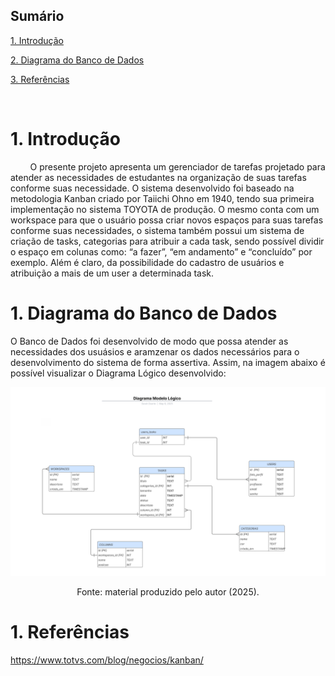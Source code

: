 ## Sumário

[1. Introdução](#c1)

[2. Diagrama do Banco de Dados ](#c2)

[3. Referências](c#3)



<br>

# <a name="c1"></a>1. Introdução 
&nbsp; &nbsp; &nbsp; &nbsp; O presente projeto apresenta um gerenciador de tarefas projetado para atender as necessidades de estudantes na organização de suas tarefas conforme suas necessidade. O sistema desenvolvido foi baseado na metodologia Kanban criado por Taiichi Ohno em 1940, tendo sua primeira implementação no sistema TOYOTA de produção. O mesmo conta com um workspace para que o usuário possa criar novos espaços para suas tarefas conforme suas necessidades, o sistema também possui um sistema de criação de tasks, categorias para atribuir a cada task, sendo possível dividir o espaço em colunas como: “a fazer”, “em andamento” e “concluído” por exemplo. Além é claro, da possibilidade do cadastro de usuários e atribuição a mais de um user a determinada task. 

# <a name="c2"></a>1. Diagrama do Banco de Dados 

O Banco de Dados foi desenvolvido de modo que possa atender as necessidades dos usuásios e aramzenar os dados necessários para o desenvolvimento do sistema de forma assertiva. Assim, na imagem abaixo é possível visualizar o Diagrama Lógico desenvolvido: 

<img src="../documentos/assets/modelo_logico.png">
<p align= "center"> Fonte: material produzido pelo autor (2025).</p>


# <a name="c3"></a>1. Referências

https://www.totvs.com/blog/negocios/kanban/